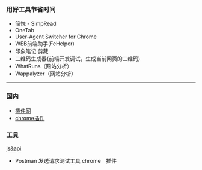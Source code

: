 ### 用好工具节省时间
* 简悦 - SimpRead
* OneTab
* User-Agent Switcher for Chrome
* WEB前端助手(FeHelper) 
* 印象笔记·剪藏
* 二维码生成器(前端开发调试，生成当前网页的二维码)
* WhatRuns（网站分析）
* Wappalyzer（网站分析）
---
### 国内
* [插件网](http://www.cnplugins.com)
* [chrome插件](https://chrome-extension-downloader.com/)


### 工具
[js&api](http://ouapi.com/)
* Postman 发送请求测试工具 chrome　插件
